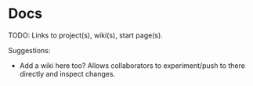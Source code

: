 # Docs

TODO: Links to project(s), wiki(s), start page(s).

Suggestions:
* Add a wiki here too? Allows collaborators to experiment/push to there directly and inspect changes.